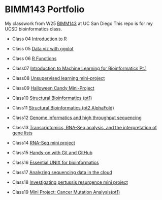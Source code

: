 # BIMM143 Portfolio

My classwork from W25 [BIMM143](https://bioboot.github.io/bimm143_W25/) at UC San Diego 
This repo is for my UCSD bioinformatics class. 

- Class 04 [Introduction to R](https://htmlpreview.github.io/https://raw.githubusercontent.com/izzy659/bimm143_github/refs/heads/main/Class04/Class4.html)
  
- Class 05 [Data viz with ggplot](https://htmlpreview.github.io/?https://raw.githubusercontent.com/izzy659/bimm143_github/refs/heads/main/Class05/class05.html)

- Class 06 [R Functions](https://htmlpreview.github.io/?https://raw.githubusercontent.com/izzy659/bimm143_github/refs/heads/main/Class06/class06.html)

- Class07 [Introduction to Machine Learning for Bioinformatics Pt.1](https://htmlpreview.github.io/?https://raw.githubusercontent.com/izzy659/bimm143_github/refs/heads/main/Class07/Class7.html)

- Class08 [Unsupervised learning mini-project](https://htmlpreview.github.io/?https://raw.githubusercontent.com/izzy659/bimm143_github/refs/heads/main/Class08/Class_08.html)

- Class09 [Halloween Candy Mini-Project](https://htmlpreview.github.io/?)

- Class10 [Structural Bioinformatics (pt1)](https://htmlpreview.github.io/?https://raw.githubusercontent.com/izzy659/bimm143_github/refs/heads/main/Class10/Comparitive%20Structural%20Analysis.html)

- Class11 [Structural Bioinformatics (pt2 AlphaFold)](https://htmlpreview.github.io/?https://raw.githubusercontent.com/izzy659/bimm143_github/refs/heads/main/Class11/Class%2011_%20HW.html)

- Class12 [Genome informatics and high throughput sequencing](https://htmlpreview.github.io/?https://raw.githubusercontent.com/izzy659/bimm143_github/refs/heads/main/Class12/class12.html)

- Class13 [Transcriptomics, RNA-Seq analysis, and the interpretation of gene lists](https://htmlpreview.github.io/?https://raw.githubusercontent.com/izzy659/bimm143_github/refs/heads/main/Class13/Transcriptomics%20and%20the%20analysis%20of%20RNA-Seq%20data%22.html)

- Class14 [RNA-Seq mini project](https://htmlpreview.github.io/?)

- Class15 [Hands-on with Git and GitHub](https://htmlpreview.github.io/?)

- Class16 [Essential UNIX for bioinformatics](https://htmlpreview.github.io/?)

- Class17 [Analyzing sequencing data in the cloud](https://htmlpreview.github.io/?)

- Class18 [Investigating pertussis resurgence mini project](https://htmlpreview.github.io/?)

- Class19 [Mini Project: Cancer Mutation Analysis(pt1)](https://htmlpreview.github.io/?)
